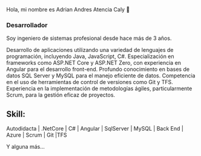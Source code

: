 <!-- # ![https://mouredev.com](https://raw.githubusercontent.com/mouredev/mouredev/master/mouredev_emote.png) -->Hola, mi nombre es Adrian Andres Atencia Caly 👋
### Desarrollador

<!--![https://github.com/mouredev](https://raw.githubusercontent.com/mouredev/mouredev/master/mouredev_github_profile.png)

[![YouTube Channel Subscribers](https://img.shields.io/youtube/channel/subscribers/UCxPD7bsocoAMq8Dj18kmGyQ?style=social)](https://youtube.com/mouredevapps?sub_confirmation=1)
[![Twitch Status](https://img.shields.io/twitch/status/mouredev?style=social)](https://twitch.com/mouredev)
[![Discord](https://img.shields.io/discord/729672926432985098?style=social&label=Discord&logo=discord)](https://mouredev.com/discord)
[![Twitter Follow](https://img.shields.io/twitter/follow/mouredev?style=social)](https://twitter.com/mouredev)
![GitHub Followers](https://img.shields.io/github/followers/mouredev?style=social)
![GitHub Followers](https://img.shields.io/github/stars/mouredev?style=social)-->

Soy ingeniero de sistemas profesional desde hace más de 3 años.

Desarrollo de aplicaciones utilizando una variedad de lenguajes de programación, incluyendo Java, JavaScript, C#.
Especialización en frameworks como ASP.NET Core y ASP.NET Zero, con experiencia en Angular para el desarrollo front-end.
Profundo conocimiento en bases de datos SQL Server y MySQL para el manejo eficiente de datos.
Competencia en el uso de herramientas de control de versiones como Git y TFS.
Experiencia en la implementación de metodologías ágiles, particularmente Scrum, para la gestión eficaz de proyectos.



## Skill:
Autodidacta | .NetCore | C# | Angular | SqlServer | MySQL | Back End | Azure | Scrum | Git |TFS


Y alguna más...

